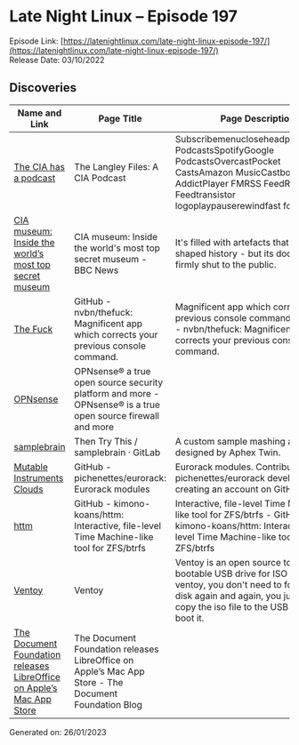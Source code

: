 # Late Night Linux – Episode 197
Episode Link: [https://latenightlinux.com/late-night-linux-episode-197/](https://latenightlinux.com/late-night-linux-episode-197/)  
Release Date: 03/10/2022
## Discoveries

| Name and Link | Page Title | Page Description |
| ----- | ----- | ----- |
| [The CIA has a podcast](https://thelangleyfiles.transistor.fm/subscribe) | The Langley Files: A CIA Podcast | SubscribemenucloseheadphonesApple PodcastsSpotifyGoogle PodcastsOvercastPocket CastsAmazon MusicCastboxPodcast AddictPlayer FMRSS FeedRSS Feedtransistor logoplaypauserewindfast forward | The mission of The Langley Files: A CIA Podcast is to educate and connect with the general public, sharing insight into the Agency’s core mission, capabilities, and agility as an intelligence leader…and to share some interesting stories along the way! Each episode is approximately 15-30 minutes in length and will feature our hosts leading conversations with a range of special guests. |
| [CIA museum: Inside the world’s most top secret museum](https://www.bbc.co.uk/news/world-us-canada-63023876) | CIA museum: Inside the world's most top secret museum - BBC News | It's filled with artefacts that have shaped history - but its doors are firmly shut to the public. |
| [The Fuck](https://github.com/nvbn/thefuck/) | GitHub - nvbn/thefuck: Magnificent app which corrects your previous console command. | Magnificent app which corrects your previous console command. - GitHub - nvbn/thefuck: Magnificent app which corrects your previous console command. |
| [OPNsense](https://opnsense.org/) | OPNsense® a true open source security platform and more - OPNsense® is a true open source firewall and more |  |
| [samplebrain](https://gitlab.com/then-try-this/samplebrain) | Then Try This / samplebrain · GitLab | A custom sample mashing app designed by Aphex Twin. |
| [Mutable Instruments Clouds](https://github.com/pichenettes/eurorack) | GitHub - pichenettes/eurorack: Eurorack modules | Eurorack modules. Contribute to pichenettes/eurorack development by creating an account on GitHub. |
| [httm](https://github.com/kimono-koans/httm) | GitHub - kimono-koans/httm: Interactive, file-level Time Machine-like tool for ZFS/btrfs | Interactive, file-level Time Machine-like tool for ZFS/btrfs - GitHub - kimono-koans/httm: Interactive, file-level Time Machine-like tool for ZFS/btrfs |
| [Ventoy](https://www.ventoy.net/en/index.html) | Ventoy | Ventoy is an open source tool to create bootable USB drive for ISO files. With ventoy, you don't need to format the disk again and again, you just need to copy the iso file to the USB drive and boot it. |
| [The Document Foundation releases LibreOffice on Apple’s Mac App Store](https://blog.documentfoundation.org/blog/2022/09/19/the-document-foundation-releases-libreoffice-on-apples-mac-app-store/) | The Document Foundation releases LibreOffice on Apple’s Mac App Store - The Document Foundation Blog |  |

Generated on: 26/01/2023
